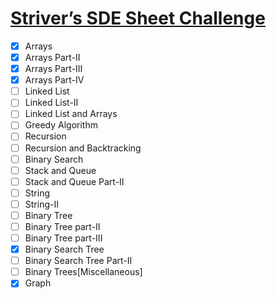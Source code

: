 # [Striver’s SDE Sheet Challenge](https://takeuforward.org/interviews/strivers-sde-sheet-challenge-2023/)
- [x] Arrays
- [x] Arrays Part-II
- [x] Arrays Part-III
- [x] Arrays Part-IV
- [ ] Linked List
- [ ] Linked List-II
- [ ] Linked List and Arrays
- [ ] Greedy Algorithm
- [ ] Recursion
- [ ] Recursion and Backtracking
- [ ] Binary Search
- [ ] Stack and Queue
- [ ] Stack and Queue Part-II
- [ ] String
- [ ] String-II
- [ ] Binary Tree
- [ ] Binary Tree part-II
- [ ] Binary Tree part-III
- [x] Binary Search Tree
- [ ] Binary Search Tree Part-II
- [ ] Binary Trees[Miscellaneous]
- [x] Graph